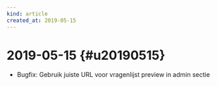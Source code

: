 ```yaml
---
kind: article
created_at: 2019-05-15
---
```


# 2019-05-15 {#u20190515}

* Bugfix: Gebruik juiste URL voor vragenlijst preview in admin sectie

